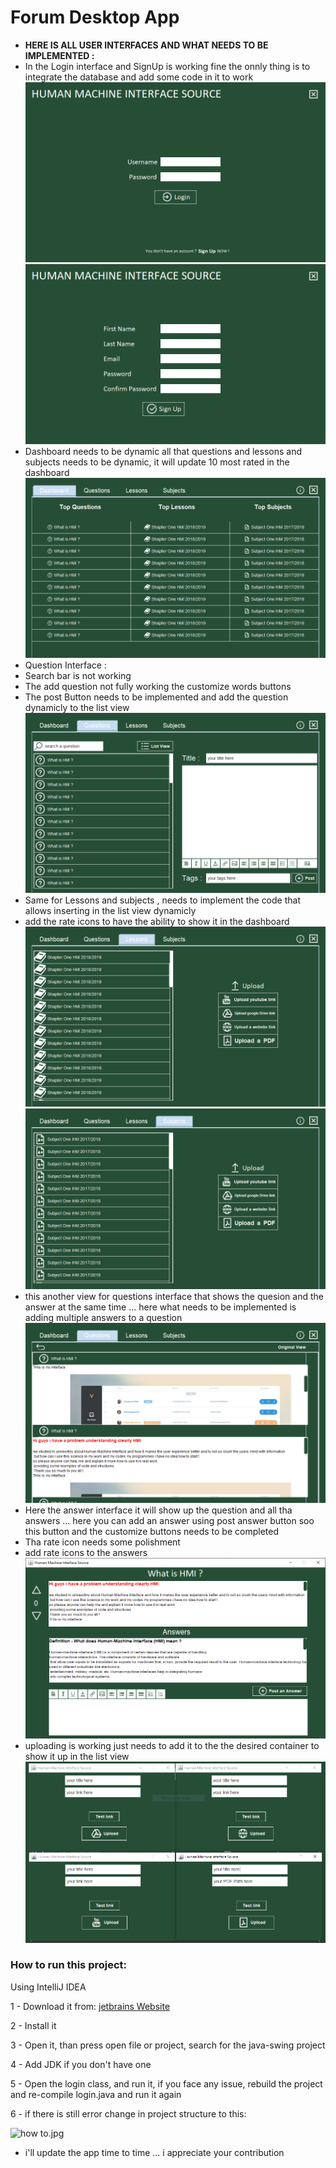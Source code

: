 # Forum Desktop App

 
  - **HERE IS ALL USER INTERFACES AND WHAT NEEDS TO BE IMPLEMENTED  :**
  - In the Login interface and SignUp is working fine the onnly thing is to integrate the database and add some code in it to work 
![Forum Login](Login.PNG)
![Forum SignUp](SignUp.PNG)
  - Dashboard needs to be dynamic all that questions and lessons and subjects needs to be dynamic, it will update 10 most rated in the dashboard  
![Forum DashBoard](DashBoard.PNG)
  - Question Interface : 
  - Search bar is not working 
  - The add question not fully working the customize words buttons 
  - The post Button needs to be implemented and add the question dynamicly to the list view 
![Forum Questions](Questions.PNG)
  - Same for Lessons and subjects , needs to implement the code that allows inserting in the list view dynamicly
  - add the rate icons to have the ability to show it in the dashboard 
![Forum Lessons](Lessons.PNG)
![Forum Subject](Subject.PNG)
  - this another view for questions interface that shows the quesion and the answer at the same time ... here what needs to be implemented is adding multiple answers to a question
![Forum ListViewQuestionInterface](ListViewQuestionInterface.PNG)
  - Here the answer interface it will show up the question and all tha answers ... here you can add an answer using post answer button soo this button and the customize buttons needs to be completed 
  - Tha rate icon needs some polishment  
  - add rate icons to the answers 
![Forum Answer](Answer.PNG)
  - uploading is working just needs to add it to the the desired container to show it up in the list view  
![Forum Upload](Upload.PNG)

### How to run this project:

Using IntelliJ IDEA

1 - Download it from: [jetbrains Website](https://www.jetbrains.com/idea/promo/?source=google&medium=cpc&campaign=9730674410&term=intellij%20idea&content=428229831817&gad=1&gclid=CjwKCAjwkeqkBhAnEiwA5U-uM3EUekmGY0LxWyR73qKH_Nzp_bnVuNf65ZXbqftwbN0BFEAbNNeATRoCiKsQAvD_BwE)

2 - Install it

3 - Open it, than press open file or project, search for the java-swing project

4 - Add JDK if you don't have one

5 - Open the login class, and run it, if you face any issue, rebuild the project and re-compile login.java and run it again

6 - if there is still error change in project structure to this:

![how to.jpg](https://drive.google.com/file/d/1zJwdITkK7pVseZFQdcFDKkDr8hf6FJLL/view?usp=drive_link)

- i'll update the app time to time ... i appreciate your contribution 
